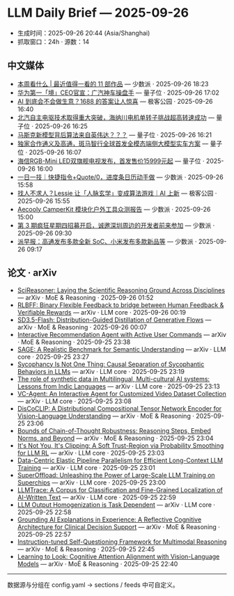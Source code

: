 # LLM Daily Brief — 2025-09-26

- 生成时间：2025-09-26 20:44 (Asia/Shanghai)
- 抓取窗口：24h · 源数：14


## 中文媒体

- [本周看什么 | 最近值得一看的 11 部作品](https://sspai.com/post/102789) — 少数派 · 2025-09-26 18:23
- [华为第一「境」CEO官宣：广汽神车操盘手](https://www.qbitai.com/2025/09/337055.html) — 量子位 · 2025-09-26 17:02
- [AI 到底会不会做生意？1688 的答案让人惊喜](http://www.geekpark.net/news/354530) — 极客公园 · 2025-09-26 16:40
- [北汽自主电驱技术取得重大突破，海纳川电机单转子挑战超高转速成功](https://www.qbitai.com/2025/09/337048.html) — 量子位 · 2025-09-26 16:25
- [马斯克新模型背后算法来自英伟达？？？](https://www.qbitai.com/2025/09/336980.html) — 量子位 · 2025-09-26 16:21
- [独家合作通义及高通，斑马智行全球首发全模态端侧大模型实车方案](https://www.qbitai.com/2025/09/336947.html) — 量子位 · 2025-09-26 16:07
- [海信RGB-Mini LED双旗舰电视发布，首发售价15999元起](https://www.qbitai.com/2025/09/337080.html) — 量子位 · 2025-09-26 16:00
- [一日一技｜快捷指令+Quote/0，进度条日历动手做](https://sspai.com/post/102662) — 少数派 · 2025-09-26 15:58
- [找人不求人？Lessie 让「人脉玄学」变成算法游戏｜AI 上新](http://www.geekpark.net/news/354516) — 极客公园 · 2025-09-26 15:55
- [Aecooly CamperKit 模块化户外工具众测报告](https://sspai.com/post/102278) — 少数派 · 2025-09-26 15:00
- [第 3 期疯狂星期四招募开启，诚邀深圳周边的开发者前来参加](https://sspai.com/post/102754) — 少数派 · 2025-09-26 09:30
- [派早报：高通发布多款全新 SoC、小米发布多款新品等](https://sspai.com/post/102775) — 少数派 · 2025-09-26 09:17


## 论文 · arXiv

- [SciReasoner: Laying the Scientific Reasoning Ground Across Disciplines](http://arxiv.org/abs/2509.21320v1) — arXiv · MoE & Reasoning · 2025-09-26 01:52
- [RLBFF: Binary Flexible Feedback to bridge between Human Feedback &   Verifiable Rewards](http://arxiv.org/abs/2509.21319v1) — arXiv · LLM core · 2025-09-26 00:19
- [SD3.5-Flash: Distribution-Guided Distillation of Generative Flows](http://arxiv.org/abs/2509.21318v1) — arXiv · MoE & Reasoning · 2025-09-26 00:07
- [Interactive Recommendation Agent with Active User Commands](http://arxiv.org/abs/2509.21317v1) — arXiv · MoE & Reasoning · 2025-09-25 23:38
- [SAGE: A Realistic Benchmark for Semantic Understanding](http://arxiv.org/abs/2509.21310v1) — arXiv · LLM core · 2025-09-25 23:27
- [Sycophancy Is Not One Thing: Causal Separation of Sycophantic Behaviors   in LLMs](http://arxiv.org/abs/2509.21305v1) — arXiv · LLM core · 2025-09-25 23:19
- [The role of synthetic data in Multilingual, Multi-cultural AI systems:   Lessons from Indic Languages](http://arxiv.org/abs/2509.21294v1) — arXiv · LLM core · 2025-09-25 23:13
- [VC-Agent: An Interactive Agent for Customized Video Dataset Collection](http://arxiv.org/abs/2509.21291v1) — arXiv · LLM core · 2025-09-25 23:08
- [DisCoCLIP: A Distributional Compositional Tensor Network Encoder for   Vision-Language Understanding](http://arxiv.org/abs/2509.21287v1) — arXiv · MoE & Reasoning · 2025-09-25 23:06
- [Bounds of Chain-of-Thought Robustness: Reasoning Steps, Embed Norms, and   Beyond](http://arxiv.org/abs/2509.21284v1) — arXiv · MoE & Reasoning · 2025-09-25 23:04
- [It's Not You, It's Clipping: A Soft Trust-Region via Probability   Smoothing for LLM RL](http://arxiv.org/abs/2509.21282v1) — arXiv · LLM core · 2025-09-25 23:03
- [Data-Centric Elastic Pipeline Parallelism for Efficient Long-Context LLM   Training](http://arxiv.org/abs/2509.21275v1) — arXiv · LLM core · 2025-09-25 23:01
- [SuperOffload: Unleashing the Power of Large-Scale LLM Training on   Superchips](http://arxiv.org/abs/2509.21271v1) — arXiv · LLM core · 2025-09-25 23:00
- [LLMTrace: A Corpus for Classification and Fine-Grained Localization of   AI-Written Text](http://arxiv.org/abs/2509.21269v1) — arXiv · LLM core · 2025-09-25 22:59
- [LLM Output Homogenization is Task Dependent](http://arxiv.org/abs/2509.21267v1) — arXiv · LLM core · 2025-09-25 22:58
- [Grounding AI Explanations in Experience: A Reflective Cognitive   Architecture for Clinical Decision Support](http://arxiv.org/abs/2509.21266v1) — arXiv · MoE & Reasoning · 2025-09-25 22:57
- [Instruction-tuned Self-Questioning Framework for Multimodal Reasoning](http://arxiv.org/abs/2509.21251v1) — arXiv · MoE & Reasoning · 2025-09-25 22:45
- [Learning to Look: Cognitive Attention Alignment with Vision-Language   Models](http://arxiv.org/abs/2509.21247v1) — arXiv · MoE & Reasoning · 2025-09-25 22:40

---
数据源与分组在 config.yaml → sections / feeds 中可自定义。
